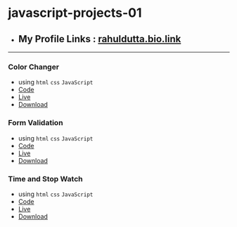# javascript-projects-01

- ## My Profile Links : [rahuldutta.bio.link](https://rahuldutta.bio.link)

---

### Color Changer
  - using `html` `css` `JavaScript`
  - [Code](https://github.com/irahuldutta02/javascript-projects-01/tree/main/color-changer-dom-project)
  - [Live](https://irahuldutta02.github.io/javascript-projects-01/color-changer-dom-project)
  - [Download](https://minhaskamal.github.io/DownGit/#/home?url=https://github.com/irahuldutta02/javascript-projects-01/tree/main/color-changer-dom-project)

### Form Validation
  - using `html` `css` `JavaScript`
  - [Code](https://github.com/irahuldutta02/javascript-projects-01/tree/main/form-validation)
  - [Live](https://irahuldutta02.github.io/javascript-projects-01/form-validation)
  - [Download](https://minhaskamal.github.io/DownGit/#/home?url=https://github.com/irahuldutta02/javascript-projects-01/tree/main/form-validation)

### Time and Stop Watch
  - using `html` `css` `JavaScript`
  - [Code](https://github.com/irahuldutta02/javascript-projects-01/tree/main/timer-and-stopwatch)
  - [Live](https://irahuldutta02.github.io/javascript-projects-01/timer-and-stopwatch)
  - [Download](https://minhaskamal.github.io/DownGit/#/home?url=https://github.com/irahuldutta02/javascript-projects-01/tree/main/timer-and-stopwatch)
